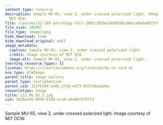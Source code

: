 ```yaml
---
content_type: resource
description: Sample MU-65, view 2, under crossed polarized light. Image courtesy of
  MIT OCW.
file: /courses/12-109-petrology-fall-2005/2039acbb0030b108eca0e6e06f570ffd_L12_MU_65_2.jpg
file_size: 100067
file_type: image/jpeg
hide_download: true
hide_download_original: null
image_metadata:
  caption: Sample MU-65, view 2, under crossed polarized light.
  credit: Image courtesy of MIT OCW.
  image-alt: Sample MU-65, view 2, under crossed polarized light.
learning_resource_types: []
license: https://creativecommons.org/licenses/by-nc-sa/4.0/
ocw_type: OCWImage
parent_title: Image Gallery
parent_type: CourseSection
parent_uid: 322f6394-a4d5-2718-e573-052f38aab20a
resourcetype: Image
title: L12_MU_65_2.jpg
uid: 2039acbb-0030-b108-eca0-e6e06f570ffd
---
```

Sample MU-65, view 2, under crossed polarized light. Image courtesy of MIT OCW.